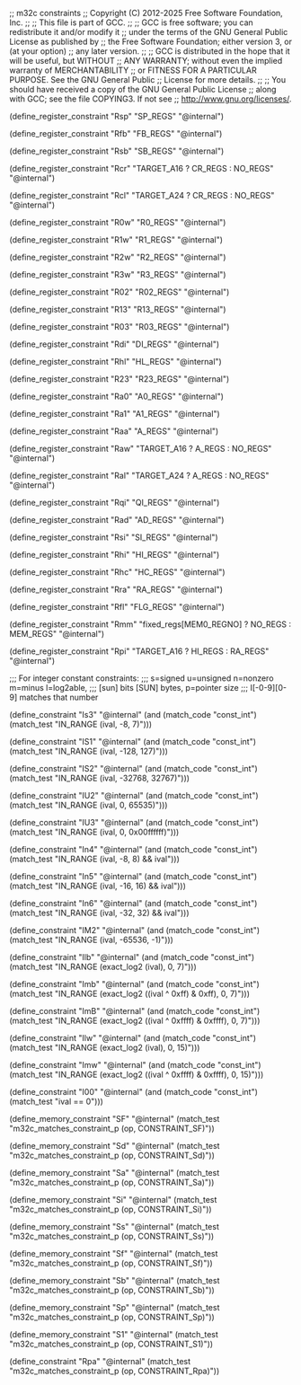 ;; m32c constraints
;; Copyright (C) 2012-2025 Free Software Foundation, Inc.
;;
;; This file is part of GCC.
;;
;; GCC is free software; you can redistribute it and/or modify it
;; under the terms of the GNU General Public License as published by
;; the Free Software Foundation; either version 3, or (at your option)
;; any later version.
;;
;; GCC is distributed in the hope that it will be useful, but WITHOUT
;; ANY WARRANTY; without even the implied warranty of MERCHANTABILITY
;; or FITNESS FOR A PARTICULAR PURPOSE.  See the GNU General Public
;; License for more details.
;;
;; You should have received a copy of the GNU General Public License
;; along with GCC; see the file COPYING3.  If not see
;; <http://www.gnu.org/licenses/>.

(define_register_constraint "Rsp" "SP_REGS"
  "@internal")

(define_register_constraint "Rfb" "FB_REGS"
  "@internal")

(define_register_constraint "Rsb" "SB_REGS"
  "@internal")

(define_register_constraint "Rcr" "TARGET_A16 ? CR_REGS : NO_REGS"
  "@internal")

(define_register_constraint "Rcl" "TARGET_A24 ? CR_REGS : NO_REGS"
  "@internal")

(define_register_constraint "R0w" "R0_REGS"
  "@internal")

(define_register_constraint "R1w" "R1_REGS"
  "@internal")

(define_register_constraint "R2w" "R2_REGS"
  "@internal")

(define_register_constraint "R3w" "R3_REGS"
  "@internal")

(define_register_constraint "R02" "R02_REGS"
  "@internal")

(define_register_constraint "R13" "R13_REGS"
  "@internal")

(define_register_constraint "R03" "R03_REGS"
  "@internal")

(define_register_constraint "Rdi" "DI_REGS"
  "@internal")

(define_register_constraint "Rhl" "HL_REGS"
  "@internal")

(define_register_constraint "R23" "R23_REGS"
  "@internal")

(define_register_constraint "Ra0" "A0_REGS"
  "@internal")

(define_register_constraint "Ra1" "A1_REGS"
  "@internal")

(define_register_constraint "Raa" "A_REGS"
  "@internal")

(define_register_constraint "Raw" "TARGET_A16 ? A_REGS : NO_REGS"
  "@internal")

(define_register_constraint "Ral" "TARGET_A24 ? A_REGS : NO_REGS"
  "@internal")

(define_register_constraint "Rqi" "QI_REGS"
  "@internal")

(define_register_constraint "Rad" "AD_REGS"
  "@internal")

(define_register_constraint "Rsi" "SI_REGS"
  "@internal")

(define_register_constraint "Rhi" "HI_REGS"
  "@internal")

(define_register_constraint "Rhc" "HC_REGS"
  "@internal")

(define_register_constraint "Rra" "RA_REGS"
  "@internal")

(define_register_constraint "Rfl" "FLG_REGS"
  "@internal")

(define_register_constraint "Rmm" "fixed_regs[MEM0_REGNO] ? NO_REGS : MEM_REGS"
  "@internal")

(define_register_constraint "Rpi" "TARGET_A16 ? HI_REGS : RA_REGS"
  "@internal")

;;; For integer constant constraints:
;;; s=signed u=unsigned n=nonzero m=minus l=log2able,
;;; [sun] bits [SUN] bytes, p=pointer size
;;; I[-0-9][0-9] matches that number

(define_constraint "Is3"
  "@internal"
  (and (match_code "const_int")
       (match_test "IN_RANGE (ival, -8, 7)")))

(define_constraint "IS1"
  "@internal"
  (and (match_code "const_int")
       (match_test "IN_RANGE (ival, -128, 127)")))

(define_constraint "IS2"
  "@internal"
  (and (match_code "const_int")
       (match_test "IN_RANGE (ival, -32768, 32767)")))

(define_constraint "IU2"
  "@internal"
  (and (match_code "const_int")
       (match_test "IN_RANGE (ival, 0, 65535)")))

(define_constraint "IU3"
  "@internal"
  (and (match_code "const_int")
       (match_test "IN_RANGE (ival, 0, 0x00ffffff)")))

(define_constraint "In4"
  "@internal"
  (and (match_code "const_int")
       (match_test "IN_RANGE (ival, -8, 8) && ival")))

(define_constraint "In5"
  "@internal"
  (and (match_code "const_int")
       (match_test "IN_RANGE (ival, -16, 16) && ival")))

(define_constraint "In6"
  "@internal"
  (and (match_code "const_int")
       (match_test "IN_RANGE (ival, -32, 32) && ival")))

(define_constraint "IM2"
  "@internal"
  (and (match_code "const_int")
       (match_test "IN_RANGE (ival, -65536, -1)")))

(define_constraint "Ilb"
  "@internal"
  (and (match_code "const_int")
       (match_test "IN_RANGE (exact_log2 (ival), 0, 7)")))

(define_constraint "Imb"
  "@internal"
  (and (match_code "const_int")
       (match_test "IN_RANGE (exact_log2 ((ival ^ 0xff) & 0xff), 0, 7)")))

(define_constraint "ImB"
  "@internal"
  (and (match_code "const_int")
       (match_test "IN_RANGE (exact_log2 ((ival ^ 0xffff) & 0xffff), 0, 7)")))

(define_constraint "Ilw"
  "@internal"
  (and (match_code "const_int")
       (match_test "IN_RANGE (exact_log2 (ival), 0, 15)")))

(define_constraint "Imw"
  "@internal"
  (and (match_code "const_int")
       (match_test "IN_RANGE (exact_log2 ((ival ^ 0xffff) & 0xffff), 0, 15)")))

(define_constraint "I00"
  "@internal"
  (and (match_code "const_int")
       (match_test "ival == 0")))

(define_memory_constraint "SF"
  "@internal"
  (match_test "m32c_matches_constraint_p (op, CONSTRAINT_SF)"))

(define_memory_constraint "Sd"
  "@internal"
  (match_test "m32c_matches_constraint_p (op, CONSTRAINT_Sd)"))

(define_memory_constraint "Sa"
  "@internal"
  (match_test "m32c_matches_constraint_p (op, CONSTRAINT_Sa)"))

(define_memory_constraint "Si"
  "@internal"
  (match_test "m32c_matches_constraint_p (op, CONSTRAINT_Si)"))

(define_memory_constraint "Ss"
  "@internal"
  (match_test "m32c_matches_constraint_p (op, CONSTRAINT_Ss)"))

(define_memory_constraint "Sf"
  "@internal"
  (match_test "m32c_matches_constraint_p (op, CONSTRAINT_Sf)"))

(define_memory_constraint "Sb"
  "@internal"
  (match_test "m32c_matches_constraint_p (op, CONSTRAINT_Sb)"))

(define_memory_constraint "Sp"
  "@internal"
  (match_test "m32c_matches_constraint_p (op, CONSTRAINT_Sp)"))

(define_memory_constraint "S1"
  "@internal"
  (match_test "m32c_matches_constraint_p (op, CONSTRAINT_S1)"))

(define_constraint "Rpa"
  "@internal"
  (match_test "m32c_matches_constraint_p (op, CONSTRAINT_Rpa)"))
